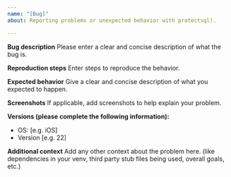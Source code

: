 ```yaml
---
name: "[Bug]"
about: Reporting problems or unexpected behavior with protectsql).

---
```


**Bug description**
Please enter a clear and concise description of what the bug is.

**Reproduction steps**
Enter steps to reproduce the behavior.

**Expected behavior**
Give a clear and concise description of what you expected to happen.

**Screenshots**
If applicable, add screenshots to help explain your problem.

**Versions (please complete the following information):**
 - OS: [e.g. iOS]
 - Version [e.g. 22]

**Additional context**
Add any other context about the problem here. (like dependencies in your venv, third party stub files being used, overall goals, etc.)
